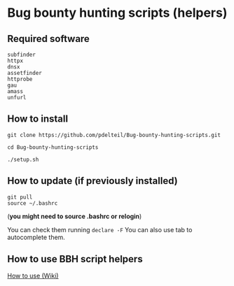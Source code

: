 # Bug bounty hunting scripts (helpers)


## Required software 

```
subfinder
httpx 
dnsx 
assetfinder 
httprobe
gau
amass
unfurl
```

## How to install

```
git clone https://github.com/pdelteil/Bug-bounty-hunting-scripts.git

cd Bug-bounty-hunting-scripts

./setup.sh 
```

## How to update (if previously installed)

```
git pull 
source ~/.bashrc 
```

(**you might need to source .bashrc or relogin**)

You can check them running `declare -F` 
You can also use tab to autocomplete them. 


## How to use BBH script helpers 

[How to use (Wiki)](https://github.com/pdelteil/Bug-bounty-hunting-scripts/wiki/How-to-use-the-scripts)

